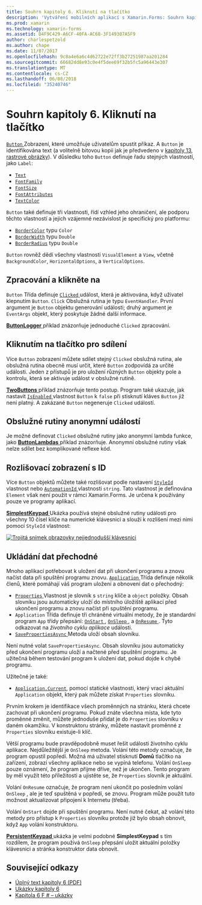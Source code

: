 ```yaml
---
title: Souhrn kapitoly 6. Kliknutí na tlačítko
description: 'Vytváření mobilních aplikací s Xamarin.Forms: Souhrn kapitoly 6. Kliknutí na tlačítko'
ms.prod: xamarin
ms.technology: xamarin-forms
ms.assetid: D4F9C429-A6CF-40FA-AC68-3F149307A5F9
author: charlespetzold
ms.author: chape
ms.date: 11/07/2017
ms.openlocfilehash: 9c8a4e6a6c4d62722e72ff3b27251987aa201284
ms.sourcegitcommit: 66682dd8e93c0e4f5dee69f32b5fc5a96443e307
ms.translationtype: MT
ms.contentlocale: cs-CZ
ms.lasthandoff: 06/08/2018
ms.locfileid: "35240746"
---
```

# <a name="summary-of-chapter-6-button-clicks"></a>Souhrn kapitoly 6. Kliknutí na tlačítko

[ `Button` ](https://developer.xamarin.com/api/type/Xamarin.Forms.Button/) Zobrazení, které umožňuje uživatelům spustit příkaz. A `Button` je identifikována text (a volitelně bitovou kopii jak je předvedeno v [kapitoly 13, rastrové obrázky](chapter13.md)). V důsledku toho `Button` definuje řadu stejných vlastností, jako `Label`:

- [`Text`](https://developer.xamarin.com/api/property/Xamarin.Forms.Button.Text/)
- [`FontFamily`](https://developer.xamarin.com/api/property/Xamarin.Forms.Button.FontFamily/)
- [`FontSize`](https://developer.xamarin.com/api/property/Xamarin.Forms.Button.FontSize/)
- [`FontAttributes`](https://developer.xamarin.com/api/property/Xamarin.Forms.Button.FontAttributes/)
- [`TextColor`](https://developer.xamarin.com/api/property/Xamarin.Forms.Button.TextColor/)

`Button` také definuje tři vlastnosti, řídí vzhled jeho ohraničení, ale podporu těchto vlastností a jejich vzájemné nezávislost je specifický pro platformu:

- [`BorderColor`](https://developer.xamarin.com/api/property/Xamarin.Forms.Button.BorderColor/) typu `Color`
- [`BorderWidth`](https://developer.xamarin.com/api/property/Xamarin.Forms.Button.BorderWidth/) typu `Double`
- [`BorderRadius`](https://developer.xamarin.com/api/property/Xamarin.Forms.Button.BorderRadius/) typu `Double`

`Button` rovněž dědí všechny vlastnosti `VisualElement` a `View`, včetně `BackgroundColor`, `HorizontalOptions`, a `VerticalOptions`.

## <a name="processing-the-click"></a>Zpracování a klikněte na

`Button` Třída definuje [ `Clicked` ](https://developer.xamarin.com/api/event/Xamarin.Forms.Button.Clicked/) událost, která je aktivována, když uživatel klepnutím `Button`. `Click` Obslužná rutina je typu `EventHandler`. První argument je `Button` objektu generování události; druhý argument je `EventArgs` objekt, který poskytuje žádné další informace.

[ **ButtonLogger** ](https://github.com/xamarin/xamarin-forms-book-samples/tree/master/Chapter06/ButtonLogger) příklad znázorňuje jednoduché `Clicked` zpracování.

## <a name="sharing-button-clicks"></a>Kliknutím na tlačítko pro sdílení

Více `Button` zobrazení můžete sdílet stejný `Clicked` obslužná rutina, ale obslužná rutina obecně musí určit, které `Button` zodpovídá za určité události. Jeden z přístupů je pro uložení různých `Button` objekty pole a kontrolu, která se aktivuje událost v obslužné rutině.

[ **TwoButtons** ](https://github.com/xamarin/xamarin-forms-book-samples/tree/master/Chapter06/TwoButtons) příklad znázorňuje tento postup. Program také ukazuje, jak nastavit [ `IsEnabled` ](https://developer.xamarin.com/api/property/Xamarin.Forms.VisualElement.IsEnabled/) vlastnost `Button` k `false` při stisknutí kláves `Button` již není platný. A zakázané `Button` negeneruje `Clicked` událostí.

## <a name="anonymous-event-handlers"></a>Obslužné rutiny anonymní událostí

Je možné definovat `Clicked` obslužné rutiny jako anonymní lambda funkce, jako [ **ButtonLambdas** ](https://github.com/xamarin/xamarin-forms-book-samples/tree/master/Chapter06/ButtonLambdas) příklad znázorňuje. Anonymní obslužné rutiny však nelze sdílet bez komplikované reflexe kód.

## <a name="distinguishing-views-with-ids"></a>Rozlišovací zobrazení s ID

Více `Button` objektů můžete také rozlišovat podle nastavení [ `StyleId` ](https://developer.xamarin.com/api/property/Xamarin.Forms.Element.StyleId/) vlastnost nebo [ `AutomationId` ](https://developer.xamarin.com/api/property/Xamarin.Forms.Element.AutomationId/) vlastnosti `string`. Tato vlastnost je definována `Element` však není použit v rámci Xamarin.Forms. Je určena k používány pouze ve programy aplikací.

[ **SimplestKeypad** ](https://github.com/xamarin/xamarin-forms-book-samples/tree/master/Chapter06/SimplestKeypad) Ukázka používá stejné obslužné rutiny události pro všechny 10 čísel klíče na numerické klávesnici a slouží k rozlišení mezi nimi pomocí `StyleId` vlastnost:

[![Trojitá snímek obrazovky nejjednodušší klávesnici](images/ch06fg04-small.png "kalkulačky")](images/ch06fg04-large.png#lightbox "kalkulačky")

## <a name="saving-transient-data"></a>Ukládání dat přechodné

Mnoho aplikací potřebovat k uložení dat při ukončení programu a znovu načíst data při spuštění programu znovu. [ `Application` ](https://developer.xamarin.com/api/type/Xamarin.Forms.Application/) Třída definuje několik členů, které pomáhají váš program uložení a obnovení dat o přechodný:

- [ `Properties` ](https://developer.xamarin.com/api/property/Xamarin.Forms.Application.Properties/) Vlastnost je slovník s `string` klíče a `object` položky. Obsah slovníku jsou automaticky uloží do místního úložiště aplikací před ukončení programu a znovu načíst při spuštění programu.
- `Application` Třída definuje tři chráněné virtuální metody, že je standardní program `App` třídy přepsání: [ `OnStart` ](https://developer.xamarin.com/api/member/Xamarin.Forms.Application.OnStart()/), [ `OnSleep` ](https://developer.xamarin.com/api/member/Xamarin.Forms.Application.OnSleep()/), a [ `OnResume` ](https://developer.xamarin.com/api/member/Xamarin.Forms.Application.OnResume()/). Tyto odkazovat na *životního cyklu aplikace* události.
- [ `SavePropertiesAsync` ](https://developer.xamarin.com/api/member/Xamarin.Forms.Application.SavePropertiesAsync()/) Metoda uloží obsah slovníku.

Není nutné volat `SavePropertiesAsync`. Obsah slovníku jsou automaticky před ukončení programu uloží a načtené před spuštění programu. Je užitečná během testování program k uložení dat, pokud dojde k chybě programu.

Užitečné je také:

- [`Application.Current`](https://developer.xamarin.com/api/property/Xamarin.Forms.Application.Current/), pomocí statické vlastnosti, který vrací aktuální `Application` objekt, který pak můžete získat `Properties` slovníku.

Prvním krokem je identifikace všech proměnných na stránku, která chcete zachovat při ukončení programu. Pokud znáte všechna místa, kde tyto proměnné změnit, můžete jednoduše přidat je do `Properties` slovníku v daném okamžiku. V konstruktoru stránky, můžete nastavit proměnné z `Properties` slovníku existuje-li klíč.

Větší programu bude pravděpodobně muset řešit události životního cyklu aplikace. Nejdůležitější je `OnSleep` metoda. Volání této metody označuje, že program opustil popředí. Možná má uživatel stisknutí **Domů** tlačítko na zařízení, zobrazí všechny aplikace nebo se vypíná telefonu. Volání `OnSleep` pouze oznámení, že program přijme dříve, než je ukončen. Tento program by měl využít této příležitosti a ujistěte se, že `Properties` slovník je aktuální.

Volání `OnResume` označuje, že program není ukončit po posledním volání `OnSleep` , ale je teď spuštěná v popředí, se znovu. Program může použít tuto možnost aktualizovat připojení k Internetu (třeba).

Volání `OnStart` dojde při spuštění programu. Není nutné čekat, až volání této metody pro přístup k `Properties` slovníku protože již bylo obsah obnovit, když `App` volání konstruktoru.

[ **PersistentKeypad** ](https://github.com/xamarin/xamarin-forms-book-samples/tree/master/Chapter06/PersistentKeypad) ukázka je velmi podobné **SimplestKeypad** s tím rozdílem, že program používá `OnSleep` přepsání uložit aktuální položky klávesnici a stránka konstruktor data obnovit.



## <a name="related-links"></a>Související odkazy

- [Úplný text kapitoly 6 (PDF)](https://download.xamarin.com/developer/xamarin-forms-book/XamarinFormsBook-Ch06-Apr2016.pdf)
- [Ukázky kapitoly 6](https://github.com/xamarin/xamarin-forms-book-samples/tree/master/Chapter06)
- [Kapitola 6 F # – ukázky](https://github.com/xamarin/xamarin-forms-book-samples/tree/master/Chapter06/FS)
